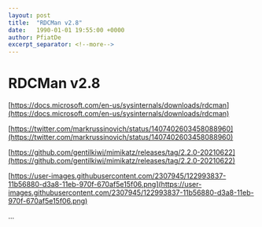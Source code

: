 ```yaml
---
layout: post
title:  "RDCMan v2.8"
date:   1990-01-01 19:55:00 +0000
author: PfiatDe
excerpt_separator: <!--more-->
---
```


# RDCMan v2.8

[https://docs.microsoft.com/en-us/sysinternals/downloads/rdcman](https://docs.microsoft.com/en-us/sysinternals/downloads/rdcman)

[https://twitter.com/markrussinovich/status/1407402603458088960](https://twitter.com/markrussinovich/status/1407402603458088960)

[https://github.com/gentilkiwi/mimikatz/releases/tag/2.2.0-20210622](https://github.com/gentilkiwi/mimikatz/releases/tag/2.2.0-20210622)

[https://user-images.githubusercontent.com/2307945/122993837-11b56880-d3a8-11eb-970f-670af5e15f06.png](https://user-images.githubusercontent.com/2307945/122993837-11b56880-d3a8-11eb-970f-670af5e15f06.png)

...
<!--more-->
